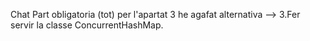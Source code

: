 Chat
Part obligatoria (tot)
per l'apartat 3 he agafat alternativa --> 3.Fer servir la classe ConcurrentHashMap.
